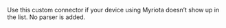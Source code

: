 Use this custom connector if your device using Myriota doesn’t show up in the list. No parser is added.